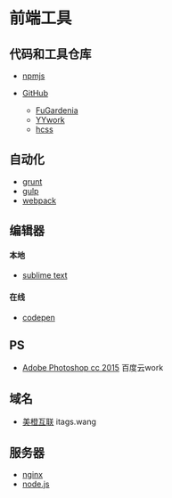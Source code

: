# 前端工具

## 代码和工具仓库

* [npmjs](https://www.npmjs.com/)
* [GitHub](https://github.com/)

  - [FuGardenia](https://github.com/FuGardenia)
  - [YYwork](https://github.com/YYwork)
  - [hcss](https://github.com/hcss)

## 自动化

* [grunt](http://www.gruntjs.net/)
* [gulp]()
* [webpack]()

## 编辑器

#### 本地

* [sublime text](http://www.sublimetext.com/)

#### 在线

* [codepen](https://codepen.io/)

## PS

* [Adobe Photoshop cc 2015]() 百度云work

## 域名

* [美橙互联](http://www.cndns.com/) itags.wang

## 服务器

* [nginx](http://nginx.org/)
* [node.js](https://nodejs.org/)